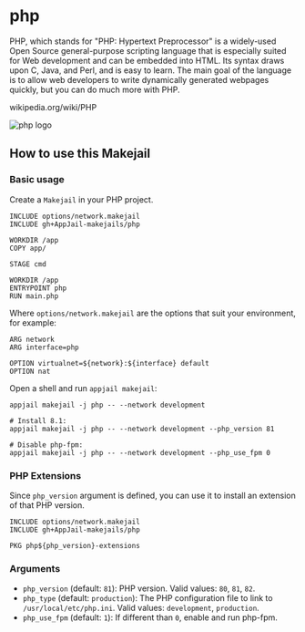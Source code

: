 # php

PHP, which stands for "PHP: Hypertext Preprocessor" is a widely-used Open Source general-purpose scripting language that is especially suited for Web development and can be embedded into HTML.  Its syntax draws upon C, Java, and Perl, and is easy to learn.  The main goal of the language is to allow web developers to write dynamically generated webpages quickly, but you can do much more with PHP.

wikipedia.org/wiki/PHP

![php logo](https://upload.wikimedia.org/wikipedia/commons/thumb/2/27/PHP-logo.svg/121px-PHP-logo.svg.png)

## How to use this Makejail

### Basic usage

Create a `Makejail` in your PHP project.

```
INCLUDE options/network.makejail
INCLUDE gh+AppJail-makejails/php

WORKDIR /app
COPY app/

STAGE cmd

WORKDIR /app
ENTRYPOINT php
RUN main.php
```

Where `options/network.makejail` are the options that suit your environment, for example:

```
ARG network
ARG interface=php

OPTION virtualnet=${network}:${interface} default
OPTION nat
```

Open a shell and run `appjail makejail`:

```
appjail makejail -j php -- --network development

# Install 8.1:
appjail makejail -j php -- --network development --php_version 81

# Disable php-fpm:
appjail makejail -j php -- --network development --php_use_fpm 0
```

### PHP Extensions

Since `php_version` argument is defined, you can use it to install an extension of that PHP version.

```
INCLUDE options/network.makejail
INCLUDE gh+AppJail-makejails/php

PKG php${php_version}-extensions
```

### Arguments

* `php_version` (default: `81`): PHP version. Valid values: `80`, `81`, `82`.
* `php_type` (default: `production`): The PHP configuration file to link to `/usr/local/etc/php.ini`. Valid values: `development`, `production`.
* `php_use_fpm` (default: `1`): If different than `0`, enable and run php-fpm.

